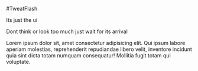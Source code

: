 #TweatFlash


Its just the ui 


Dont think or look too much just wait for its arrival

Lorem ipsum dolor sit, amet consectetur adipisicing elit. Qui ipsum labore aperiam molestias, reprehenderit repudiandae libero velit, inventore incidunt quia sint dicta totam numquam consequatur! Mollitia fugit totam qui voluptate.